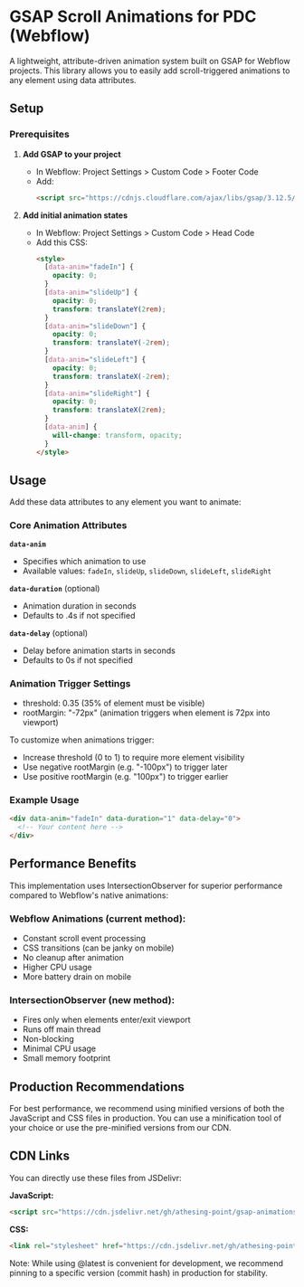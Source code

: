# GSAP Scroll Animations for PDC (Webflow)

A lightweight, attribute-driven animation system built on GSAP for Webflow projects. This library allows you to easily add scroll-triggered animations to any element using data attributes.

## Setup

### Prerequisites

1. **Add GSAP to your project**

   - In Webflow: Project Settings > Custom Code > Footer Code
   - Add:
     ```html
     <script src="https://cdnjs.cloudflare.com/ajax/libs/gsap/3.12.5/gsap.min.js"></script>
     ```

2. **Add initial animation states**
   - In Webflow: Project Settings > Custom Code > Head Code
   - Add this CSS:
     ```html
     <style>
       [data-anim="fadeIn"] {
         opacity: 0;
       }
       [data-anim="slideUp"] {
         opacity: 0;
         transform: translateY(2rem);
       }
       [data-anim="slideDown"] {
         opacity: 0;
         transform: translateY(-2rem);
       }
       [data-anim="slideLeft"] {
         opacity: 0;
         transform: translateX(-2rem);
       }
       [data-anim="slideRight"] {
         opacity: 0;
         transform: translateX(2rem);
       }
       [data-anim] {
         will-change: transform, opacity;
       }
     </style>
     ```

## Usage

Add these data attributes to any element you want to animate:

### Core Animation Attributes

**`data-anim`**

- Specifies which animation to use
- Available values: `fadeIn`, `slideUp`, `slideDown`, `slideLeft`, `slideRight`

**`data-duration`** (optional)

- Animation duration in seconds
- Defaults to .4s if not specified

**`data-delay`** (optional)

- Delay before animation starts in seconds
- Defaults to 0s if not specified

### Animation Trigger Settings

- threshold: 0.35 (35% of element must be visible)
- rootMargin: "-72px" (animation triggers when element is 72px into viewport)

To customize when animations trigger:

- Increase threshold (0 to 1) to require more element visibility
- Use negative rootMargin (e.g. "-100px") to trigger later
- Use positive rootMargin (e.g. "100px") to trigger earlier

### Example Usage

```html
<div data-anim="fadeIn" data-duration="1" data-delay="0">
  <!-- Your content here -->
</div>
```

## Performance Benefits

This implementation uses IntersectionObserver for superior performance compared to Webflow's native animations:

### Webflow Animations (current method):

- Constant scroll event processing
- CSS transitions (can be janky on mobile)
- No cleanup after animation
- Higher CPU usage
- More battery drain on mobile

### IntersectionObserver (new method):

- Fires only when elements enter/exit viewport
- Runs off main thread
- Non-blocking
- Minimal CPU usage
- Small memory footprint

## Production Recommendations

For best performance, we recommend using minified versions of both the JavaScript and CSS files in production. You can use a minification tool of your choice or use the pre-minified versions from our CDN.

## CDN Links

You can directly use these files from JSDelivr:

**JavaScript:**

```html
<script src="https://cdn.jsdelivr.net/gh/athesing-point/gsap-animations@latest/animations.min.js"></script>
```

**CSS:**

```html
<link rel="stylesheet" href="https://cdn.jsdelivr.net/gh/athesing-point/gsap-animations@latest/animations-initial.min.css" />
```

Note: While using @latest is convenient for development, we recommend pinning to a specific version (commit hash) in production for stability.
